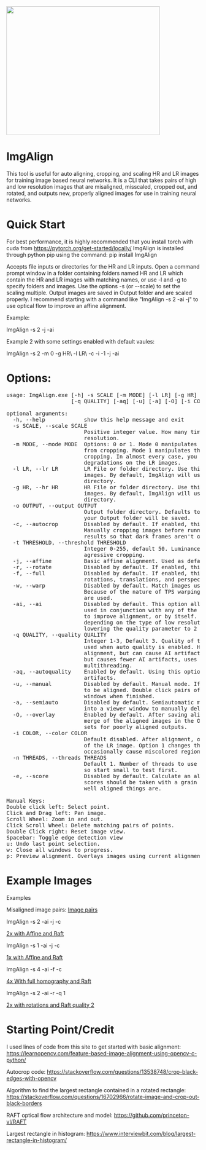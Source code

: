 <img src="https://imgur.com/Ru7XVb6.png" align="center" width="400" height="335">

# ImgAlign
This tool is useful for auto aligning, cropping, and scaling HR and LR images for training image based neural networks.  It is a CLI that takes pairs of high and low resolution images that are misaligned, misscaled, cropped out, and rotated, and outputs new, properly aligned images for use in training neural networks.  


# Quick Start
For best performance, it is highly recommended that you install torch with cuda from https://pytorch.org/get-started/locally/
ImgAlign is installed through python pip using the command: 
pip install ImgAlign

Accepts file inputs or directories for the HR and LR inputs. Open a command prompt window in a folder containing folders named HR and LR which contain the HR and LR images with matching names, or use -l and -g to specify folders and images.  Use the options -s (or --scale) to set the scaling multiple.  Output images are saved in Output folder and are scaled properly. I recommend starting with a command like "ImgAlign -s 2 -ai -j" to use optical flow to improve an affine alignment.

Example:

ImgAlign -s 2 -j -ai

Example 2 with some settings enabled with default vaules:

ImgAlign -s 2 -m 0 -g HR\ -l LR\ -c -i -1 -j -ai


# Options:
<pre>
usage: ImgAlign.exe [-h] -s SCALE [-m MODE] [-l LR] [-g HR] [-o OUTPUT] [-c] [-t THRESHOLD] [-j] [-r] [-f] [-w] [-ai]
                    [-q QUALITY] [-aq] [-u] [-a] [-O] [-i COLOR] [-n THREADS] [-e]

optional arguments:
  -h, --help            show this help message and exit
  -s SCALE, --scale SCALE
                        Positive integer value. How many times bigger you want the HR resolution to be from the LR
                        resolution.
  -m MODE, --mode MODE  Options: 0 or 1. Mode 0 manipulates the HR images while remaining true to the LR images aside
                        from cropping. Mode 1 manipulates the LR images and remains true to the HR images aside from
                        cropping. In almost every case, you will want to use mode 0 so as not to alter the
                        degradations on the LR images.
  -l LR, --lr LR        LR File or folder directory. Use this to specify your low resolution image file or folder of
                        images. By default, ImgAlign will use images in the LR folder in the current working
                        directory.
  -g HR, --hr HR        HR File or folder directory. Use this to specify your high resolution image file or folder of
                        images. By default, ImgAlign will use images in the HR folder in the current working
                        directory.
  -o OUTPUT, --output OUTPUT
                        Output folder directory. Defaults to current terminal directory. Use this to specify where
                        your Output folder will be saved.
  -c, --autocrop        Disabled by default. If enabled, this auto crops black boarders around HR and LR images.
                        Manually cropping images before running through ImgAlign will usually yield more consistent
                        results so that dark frames aren't overcropped
  -t THRESHOLD, --threshold THRESHOLD
                        Integer 0-255, default 50. Luminance threshold for autocropping. Higher values cause more
                        agressive cropping.
  -j, --affine          Basic affine alignment. Used as default if no other option is specified
  -r, --rotate          Disabled by default. If enabled, this allows rotations when aligning images.
  -f, --full            Disabled by default. If enabled, this allows full homography mapping of the image, correcting
                        rotations, translations, and perspecive warping.
  -w, --warp            Disabled by default. Match images using Thin Plate Splines, allowing full image warping.
                        Because of the nature of TPS warping, this option requires that manual or semiautomatic points
                        are used.
  -ai, --ai             Disabled by default. This option allows use of RAFT optical flow to align images. This can be
                        used in conjunction with any of the aligning methods, affine, rotation, homography, or warping
                        to improve alignment, or by itself. This method can occasionally cause artifacts in the output
                        depending on the type of low resolution images being used, this can usually be fixed by
                        lowering the quality parameter to 2 or 1.
  -q QUALITY, --quality QUALITY
                        Integer 1-3, Default 3. Quality of the AI alignment. This also functions as a maximum quality
                        used when auto quality is enabled. Higher numbers are more aggressive and ususally improves
                        alignment, but can cause AI artifacts on some sources. Lower numbers might impact alignment,
                        but causes fewer AI artifacts, uses less VRAM, runs a little faster, and is more suitable for
                        multithreading.
  -aq, --autoquality    Enabled by default. Using this option disables the auto quality step down to try to fix AI
                        artifacts.
  -u, --manual          Disabled by default. Manual mode. If enabled, this opens windows for working pairs of images
                        to be aligned. Double click pairs of matching points on each image in sequence, and close the
                        windows when finished.
  -a, --semiauto        Disabled by default. Semiautomatic mode. Automatically finds matching points, but loads them
                        into a viewer window to manually delete or add more.
  -O, --overlay         Enabled by default. After saving aligned images, this option will create a separate 50:50
                        merge of the aligned images in the Overlay folder. Useful for quickly checking through image
                        sets for poorly aligned outputs.
  -i COLOR, --color COLOR
                        Default disabled. After alignment, option -1 changes the colors of the HR image to match those
                        of the LR image. Option 1 changes the color of the LR images to match the HR images. This can
                        occasionally cause miscolored regions in the altered images, so examine the results carefully.
  -n THREADS, --threads THREADS
                        Default 1. Number of threads to use for automatic matching. Large images require a lot of RAM,
                        so start small to test first.
  -e, --score           Disabled by default. Calculate an alignment score for each processed pair of images. These
                        scores should be taken with a grain of salt, they are mainly to give a general idea of how
                        well aligned things are.

Manual Keys:
Double click left: Select point.
Click and Drag left: Pan image.
Scroll Wheel: Zoom in and out.
Click Scroll Wheel: Delete matching pairs of points.
Double Click right: Reset image view.
Spacebar: Toggle edge detection view
u: Undo last point selection.
w: Close all windows to progress.
p: Preview alignment. Overlays images using current alignment points.</pre>

# Example Images

Examples

Misaligned image pairs:
[Image pairs](https://imgur.com/a/6u60o2x)

ImgAlign -s 2 -ai -j -c

[2x with Affine and Raft](https://imgsli.com/MjQwNzM1)

ImgAlign -s 1 -ai -j -c

[1x with Affine and Raft](https://imgsli.com/MjQwNzM2)

ImgAlign -s 4 -ai -f -c

[4x With full homography and Raft](https://imgsli.com/MjQwNzM3)

ImgAlign -s 2 -ai -r -q 1

[2x with rotations and Raft quality 2](https://imgsli.com/MjQwNzM4)


# Starting Point/Credit

I used lines of code from this site to get started with basic alignment:
https://learnopencv.com/feature-based-image-alignment-using-opencv-c-python/

Autocrop code:
https://stackoverflow.com/questions/13538748/crop-black-edges-with-opencv

Algorithm to find the largest rectangle contained in a rotated rectangle:
https://stackoverflow.com/questions/16702966/rotate-image-and-crop-out-black-borders

RAFT optical flow architecture and model:
https://github.com/princeton-vl/RAFT

Largest rectangle in histogram:
https://www.interviewbit.com/blog/largest-rectangle-in-histogram/


